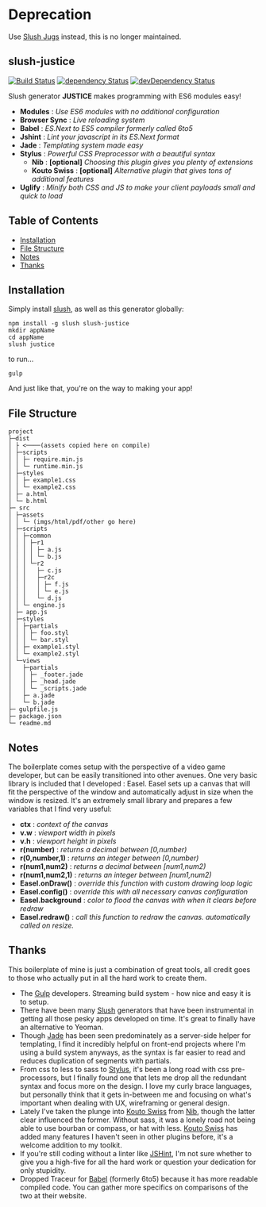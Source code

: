# Deprecation
Use [Slush Jugs](https://www.npmjs.com/package/slush-jugs) instead, this is no longer maintained.

## slush-justice

[![Build Status](https://travis-ci.org/NathanielInman/slush-justice.svg?branch=master)](https://travis-ci.org/NathanielInman/slush-justice) [![dependency Status](https://david-dm.org/NathanielInman/slush-justice/status.svg?style=flat)](https://david-dm.org/NathanielInman/slush-justice) [![devDependency Status](https://david-dm.org/NathanielInman/slush-justice/dev-status.svg?style=flat)](https://david-dm.org/NathanielInman/slush-justice#info=devDependencies)

Slush generator **JUSTICE** makes programming with ES6 modules easy!

- **Modules** : *Use ES6 modules with no additional configuration*
- **Browser Sync** : *Live reloading system*
- **Babel** : *ES.Next to ES5 compiler formerly called 6to5*
- **Jshint** : *Lint your javascript in its ES.Next format*
- **Jade** : *Templating system made easy*
- **Stylus** : *Powerful CSS Preprocessor with a beautiful syntax*
  - **Nib** : **[optional]** *Choosing this plugin gives you plenty of extensions*
  - **Kouto Swiss** : **[optional]** *Alternative plugin that gives tons of additional features*
- **Uglify** : *Minify both CSS and JS to make your client payloads small and quick to load*

## Table of Contents

* [Installation](#installation)
* [File Structure](#file-structure)
* [Notes](#notes)
* [Thanks](#thanks)

## Installation

Simply install [slush][2], as well as this generator globally:

```
npm install -g slush slush-justice
mkdir appName
cd appName
slush justice
```

to run...

```
gulp
```

And just like that, you're on the way to making your app!

## File Structure

```
project
├─dist
│ ├ <────(assets copied here on compile)
│ ├─scripts
│ │ ├─ require.min.js
│ │ └─ runtime.min.js
│ ├─styles
│ │ ├─ example1.css
│ │ └─ example2.css
│ ├─ a.html
│ └─ b.html
├─ src
│ ├─assets
│ │ └─ (imgs/html/pdf/other go here)
│ ├─scripts
│ │ ├─common
│ │ │ ├─r1
│ │ │ │ ├─ a.js
│ │ │ │ └─ b.js
│ │ │ └─r2
│ │ │   ├─ c.js
│ │ │   ├─r2c
│ │ │   │ ├─ f.js
│ │ │   │ └─ e.js
│ │ │   └─ d.js
│ │ └─ engine.js
│ ├─ app.js
│ ├─styles
│ │ ├─partials
│ │ │ ├─ foo.styl
│ │ │ └─ bar.styl
│ │ ├─ example1.styl
│ │ └─ example2.styl
│ └─views
│   ├─partials
│   │ ├─ _footer.jade
│   │ ├─ _head.jade
│   │ └─ _scripts.jade
│   ├─ a.jade
│   └─ b.jade
├─ gulpfile.js
├─ package.json
└─ readme.md
```

## Notes

The boilerplate comes setup with the perspective of a video game developer, but
can be easily transitioned into other avenues. One very basic library is included
that I developed : Easel. Easel sets up a canvas that will fit the perspective of
the window and automatically adjust in size when the window is resized. It's an
extremely small library and prepares a few variables that I find very useful:

* **ctx** : *context of the canvas*
* **v.w** : *viewport width in pixels*
* **v.h** : *viewport height in pixels*
* **r(number)** : *returns a decimal between [0,number)*
* **r(0,number,1)** : *returns an integer between [0,number)*
* **r(num1,num2)** : *returns a decimal between [num1,num2)*
* **r(num1,num2,1)** : *returns an integer between [num1,num2)*
* **Easel.onDraw()** : *override this function with custom drawing loop logic*
* **Easel.config()** : *override this with all necessary canvas configuration*
* **Easel.background** : *color to flood the canvas with when it clears before redraw*
* **Easel.redraw()** : *call this function to redraw the canvas. automatically called on resize.*

## Thanks

This boilerplate of mine is just a combination of great tools, all credit goes to
those who actually put in all the hard work to create them.

- The [Gulp][1] developers. Streaming build system - how nice and easy it is to setup.
- There have been many [Slush][2] generators that have been instrumental in getting
  all those pesky apps developed on time. It's great to finally have an alternative
  to Yeoman.
- Though [Jade][3] has been seen predominately as a server-side helper for templating,
  I find it incredibly helpful on front-end projects where I'm using a build system
  anyways, as the syntax is far easier to read and reduces duplication of segments with
  partials.
- From css to less to sass to [Stylus][4], it's been a long road with css pre-processors,
  but I finally found one that lets me drop all the redundant syntax and focus more on the
  design. I love my curly brace languages, but personally think that it gets in-between
  me and focusing on what's important when dealing with UX, wireframing or general
  design.
- Lately I've taken the plunge into [Kouto Swiss][5] from [Nib][6], though the latter
  clear influenced the former. Without sass, it was a lonely road not being able to use
  bourban or compass, or hat with less. [Kouto Swiss][5] has added many features I haven't
  seen in other plugins before, it's a welcome addition to my toolkit.
- If you're still coding without a linter like [JSHint][7], I'm not sure whether to
  give you a high-five for all the hard work or question your dedication for only
  stupidity.
- Dropped Traceur for [Babel][8] (formerly 6to5) because it has more readable compiled
  code. You can gather more specifics on comparisons of the two at their website.

[1]:https://github.com/gulpjs/gulp
[2]:https://github.com/slushjs/slush
[3]:https://github.com/jadejs/jade
[4]:https://github.com/learnboost/stylus
[5]:https://github.com/krkn/kouto-swiss
[6]:https://github.com/tj/nib
[7]:https://github.com/jshint/jshint
[8]:https://github.com/babel/babel

